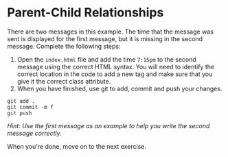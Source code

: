 # Parent-Child Relationships

There are two messages in this example. The time that the message was sent is displayed for the first message, but it is missing in the second message. Complete the following steps:

1. Open the `index.html` file and add the time `7:15pm` to the second message using the correct HTML syntax. You will need to identify the correct location in the code to add a new tag and make sure that you give it the correct class attribute.
2. When you have finished, use git to add, commit and push your changes.

```shell
git add .
git commit -m f
git push
```

_Hint: Use the first message as an example to help you write the second message correctly._

When you're done, move on to the next exercise.
